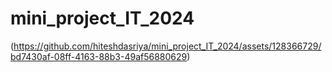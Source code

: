 ﻿# mini_project_IT_2024
(https://github.com/hiteshdasriya/mini_project_IT_2024/assets/128366729/bd7430af-08ff-4163-88b3-49af56880629)
